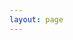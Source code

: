 ```yaml
---
layout: page
---
```


<script setup>
import {
  VPTeamPage,
  VPTeamPageTitle,
  VPTeamMembers
} from 'vitepress/theme'
import friends from './friends'
const members = [
    {
    name: '北雁云依',
    links: [{
      icon: 'github',
      link: 'https://beiyanyunyi.github.io/',
    }],
    avatar: 'https://img-cdn.dustella.net/byyy-avtr.png',
    desc: '嘿嘿，这是我家某位',
  },
  ...friends.sort(()=>Math.random()-0.5)
]
</script>

<VPTeamPage>
  <VPTeamPageTitle>
    <template #title>
      朋友们
    </template>
    <template #lead>
      欢迎扩列
    </template>
  </VPTeamPageTitle>
  <ClientOnly>
    <VPTeamMembers
      :members="members"
    />
  </ClientOnly>
</VPTeamPage>
